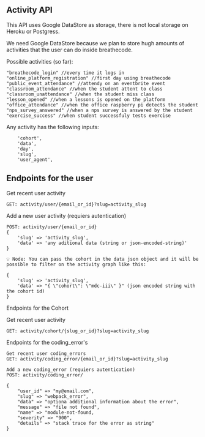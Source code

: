 ## Activity API

This API uses Google DataStore as storage, there is not local storage on Heroku or Postgress.

We need Google DataStore because we plan to store hugh amounts of activities that the user can do inside breathecode.

Possible activities (so far):
```
"breathecode_login" //every time it logs in
"online_platform_registration" //first day using breathecode
"public_event_attendance" //attendy on an eventbrite event
"classroom_attendance" //when the student attent to class
"classroom_unattendance" //when the student miss class
"lesson_opened" //when a lessons is opened on the platform
"office_attendance" //when the office raspberry pi detects the student
"nps_survey_answered" //when a nps survey is answered by the student
"exercise_success" //when student successfuly tests exercise
```

Any activity has the following inputs:

```
    'cohort',
    'data',
    'day',
    'slug',
    'user_agent',
```

## Endpoints for the user

Get recent user activity
```
GET: activity/user/{email_or_id}?slug=activity_slug
```

Add a new user activity (requiers autentication)
```
POST: activity/user/{email_or_id}
{
    'slug' => 'activity_slug',
    'data' => 'any aditional data (string or json-encoded-string)'
}

💡 Node: You can pass the cohort in the data json object and it will be possible to filter on the activity graph like this:

{
    'slug' => 'activity_slug',
    'data' => "{ \"cohort\": \"mdc-iii\" }" (json encoded string with the cohort id)
}
```

Endpoints for the Cohort

Get recent user activity
```
GET: activity/cohort/{slug_or_id}?slug=activity_slug
```
Endpoints for the coding_error's
```
Get recent user coding_errors
GET: activity/coding_error/{email_or_id}?slug=activity_slug
```
```
Add a new coding_error (requiers autentication)
POST: activity/coding_error/

{
    "user_id" => "my@email.com",
    "slug" => "webpack_error",
    "data" => "optiona additional information about the error",
    "message" => "file not found",
    "name" => "module-not-found,
    "severity" => "900",
    "details" => "stack trace for the error as string"
}
```
